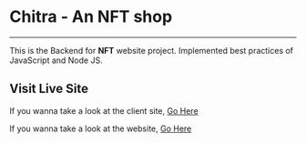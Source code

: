 # Chitra - An NFT shop

---

This is the Backend for **NFT** website project. Implemented best practices of JavaScript and Node JS.


## Visit Live Site

If you wanna take a look at the client site, [Go Here](https://github.com/fahimeshti/nft-project-client)

If you wanna take a look at the website, [Go Here](https://shopnft.herokuapp.com/)
